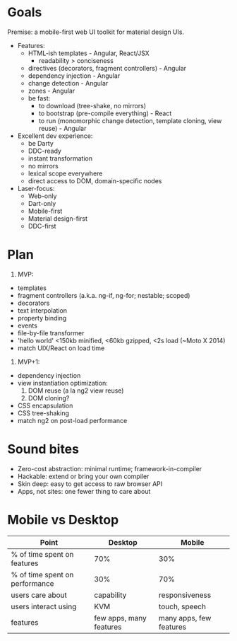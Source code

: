 # Goals

Premise: a mobile-first web UI toolkit for material design UIs.

- Features:
  * HTML-ish templates - Angular, React/JSX
    * readability > conciseness
  * directives (decorators, fragment controllers) - Angular
  * dependency injection - Angular
  * change detection - Angular
  * zones - Angular
  * be fast:
    - to download (tree-shake, no mirrors)
    - to bootstrap (pre-compile everything) - React
    - to run (monomorphic change detection, template cloning, view reuse) - Angular
- Excellent dev experience:
  * be Darty
  * DDC-ready
  * instant transformation
  * no mirrors
  * lexical scope everywhere
  * direct access to DOM, domain-specific nodes
- Laser-focus:
  * Web-only
  * Dart-only
  * Mobile-first
  * Material design-first
  * DDC-first

# Plan

1. MVP:
  - templates
  - fragment controllers (a.k.a. ng-if, ng-for; nestable; scoped)
  - decorators
  - text interpolation
  - property binding
  - events
  - file-by-file transformer
  - 'hello world' <150kb minified, <60kb gzipped, <2s load (~Moto X 2014)
  - match UIX/React on load time
1. MVP+1:
  - dependency injection
  - view instantiation optimization:
    1. DOM reuse (a la ng2 view reuse)
    1. DOM cloning?
  - CSS encapsulation
  - CSS tree-shaking
  - match ng2 on post-load performance

# Sound bites

- Zero-cost abstraction: minimal runtime; framework-in-compiler
- Hackable: extend or bring your own compiler
- Skin deep: easy to get access to raw browser API
- Apps, not sites: one fewer thing to care about

# Mobile vs Desktop

| Point | Desktop | Mobile |
| ----- | ------- | ------ |
| % of time spent on features  | 70%  | 30% |
| % of time spent on performance  | 30%  | 70% |
| users care about | capability | responsiveness |
| users interact using | KVM | touch, speech |
| features | few apps, many features | many apps, few features |
